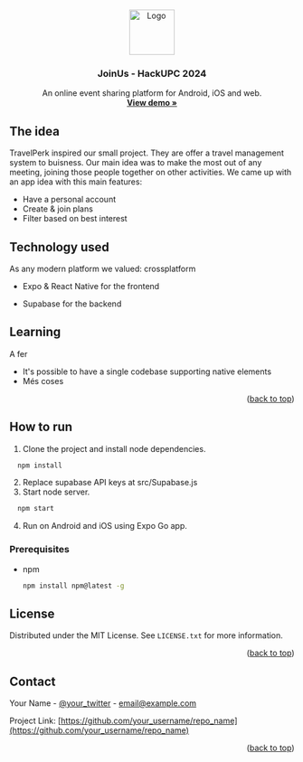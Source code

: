 <a name="readme-top"></a>

<!-- PROJECT LOGO -->
<br />
<div align="center">
  <a href="https://github.com/othneildrew/Best-README-Template">
    <img src="https://hackupc.com/biene.svg" alt="Logo" width="80" height="80">
  </a>

  <h3 align="center">JoinUs - HackUPC 2024</h3>

  <p align="center">
    An online event sharing platform for Android, iOS and web.
    <br />
    <a href="https://github.com/othneildrew/Best-README-Template"><strong>View demo »</strong></a>
    <br />
  </p>
</div>

## The idea

TravelPerk inspired our small project. They are offer a travel management system to buisness. Our main idea was to make the most out of any meeting, joining those people together on other activities. We came up with an app idea with this main features:

- Have a personal account
- Create & join plans
- Filter based on best interest


## Technology used

As any modern platform we valued: crossplatform

* Expo & React Native for the frontend

* Supabase for the backend


## Learning

A fer
- It's possible to have a single codebase supporting native elements
- Més coses


<p align="right">(<a href="#readme-top">back to top</a>)</p>


<!-- GETTING STARTED -->
## How to run

1. Clone the project and install node dependencies.
```sh
  npm install
  ```
2. Replace supabase API keys at src/Supabase.js
3. Start node server.
```sh
  npm start
  ```
4. Run on Android and iOS using Expo Go app.

### Prerequisites

* npm
  ```sh
  npm install npm@latest -g
  ```

<!-- LICENSE -->
## License

Distributed under the MIT License. See `LICENSE.txt` for more information.

<p align="right">(<a href="#readme-top">back to top</a>)</p>



<!-- CONTACT -->
## Contact

Your Name - [@your_twitter](https://twitter.com/your_username) - email@example.com

Project Link: [https://github.com/your_username/repo_name](https://github.com/your_username/repo_name)

<p align="right">(<a href="#readme-top">back to top</a>)</p>